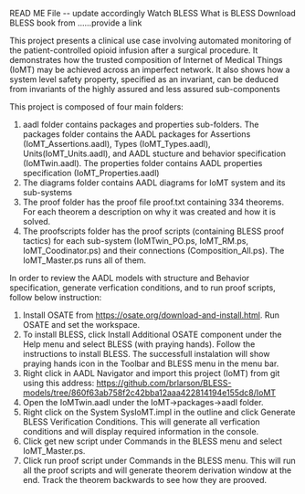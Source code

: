 READ ME File -- update accordingly 
Watch BLESS What is BLESS
Download BLESS book from ......provide a link

This project presents a clinical use case involving automated monitoring of the patient-controlled opioid infusion after a surgical procedure.
It demonstrates how the trusted composition of Internet of Medical Things (IoMT) may be achieved across an imperfect network.
It also shows how a system level safety property, specified as an invariant, can be deduced from invariants of the highly assured and less assured sub-components 

This project is composed of four main folders:

1) aadl folder contains packages and properties sub-folders. The packages folder contains the AADL packages for Assertions (IoMT_Assertions.aadl), Types (IoMT_Types.aadl), Units(IoMT_Units.aadl), and AADL stucture and behavior specification (IoMTwin.aadl). The properties folder contains AADL properties specification (IoMT_Properties.aadl)
2) The diagrams folder contains AADL diagrams for IoMT system and its sub-systems
3) The proof folder has the proof file proof.txt containing 334 theorems. For each theorem a description on why it was created and how it is solved.
4) The proofscripts folder has the proof scripts (containing BLESS proof tactics) for each sub-system (IoMTwin_PO.ps, IoMT_RM.ps, IoMT_Coodinator.ps)  and their connections (Composition_All.ps). The IoMT_Master.ps runs all of them. 

In order to review the AADL models with structure and Behavior specification, generate verfication conditions, and to run proof scripts, follow below instruction:

1) Install OSATE from https://osate.org/download-and-install.html. Run OSATE and set the workspace.
2) To install BLESS, click Install Additional OSATE component under the Help menu and select BLESS (with praying hands). Follow the instructions to install BLESS. The successfull instalation will show praying hands icon in the Toolbar and BLESS menu in the menu bar.
3) Right click in AADL Navigator and import this project (IoMT) from git using this address:  https://github.com/brlarson/BLESS-models/tree/860f63ab758f2c42bba12aaa422814194e155dc8/IoMT
4) Open the IoMTwin.aadl under the IoMT->packages->aadl folder.  
5) Right click on the System SysIoMT.impl in the outline and click Generate BLESS Verification Conditions. This will generate all verfication conditions and will display required information in the console. 
6) Click get new script under Commands in the BLESS menu and select IoMT_Master.ps.
7) Click run proof script under Commands in the BLESS menu. This will run all the proof scripts and will generate theorem derivation window at the end. Track the theorem backwards to see how they are prooved.